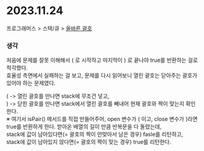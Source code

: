 # 2023.11.24

프로그래머스 > 스택/큐 > [올바른 괄호](https://school.programmers.co.kr/learn/courses/30/lessons/12909)

### 생각
처음에 문제를 잘못 이해해서
( 로 시작하고 마지막이 ) 로 끝나야 true를 반환하는 걸로 착각했다.<br>
효율성 측면에서 실패하는 걸 보고,
문제를 다시 읽어보니 열린 괄호는 닫아주는 괄호가 있어야 하는 문제였다.<br>

( -> 열린 괄호를 만나면 stack에 무조건 넣고,<br>
) -> 닫힌 괄호를 만나면 stack에서 열린 괄호를 빼내어 현재 괄호와 짝이 맞는지 확인한다.<br>
※ 여기서 isPair() 메서드를 직접 만들어주어, open 변수가 ( 이고, close 변수가 )라면 true를 반환하게 한다.
받아온 배열의 길이 만큼 반복문을 다 돌렸는데,<br>
stack에 값이 남아있다면(= 괄호의 짝이 안맞아서 남은 경우) fasle를 리턴하고,<br>
stack에 값이 남아있지 않다면(= 괄호의 짝이 맞는 경우) true를 리턴한다.

